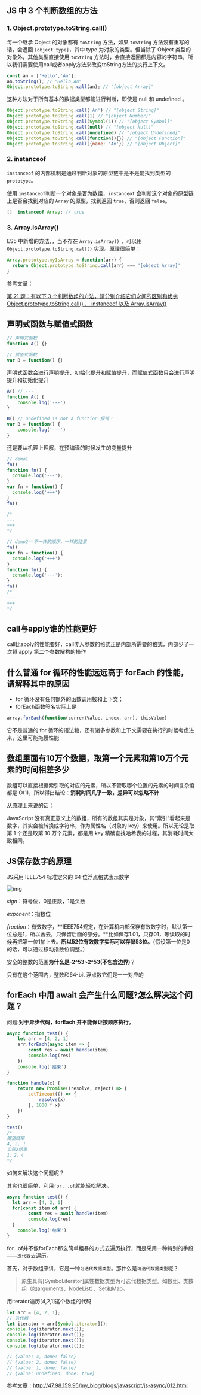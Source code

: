 ## JS 中 3 个判断数组的方法

### 1. Object.prototype.toString.call()

每一个继承 Object 的对象都有 `toString` 方法，如果 `toString` 方法没有重写的话，会返回 `[object type]`，其中 type 为对象的类型。但当除了 Object 类型的对象外，其他类型直接使用 `toString` 方法时，会直接返回都是内容的字符串，所以我们需要使用call或者apply方法来改变toString方法的执行上下文。

```js
const an = ['Hello','An'];
an.toString(); // "Hello,An"
Object.prototype.toString.call(an); // "[object Array]"
```

这种方法对于所有基本的数据类型都能进行判断，即使是 null 和 undefined 。

```js
Object.prototype.toString.call('An') // "[object String]"
Object.prototype.toString.call(1) // "[object Number]"
Object.prototype.toString.call(Symbol(1)) // "[object Symbol]"
Object.prototype.toString.call(null) // "[object Null]"
Object.prototype.toString.call(undefined) // "[object Undefined]"
Object.prototype.toString.call(function(){}) // "[object Function]"
Object.prototype.toString.call({name: 'An'}) // "[object Object]"
```

### 2. instanceof

`instanceof` 的内部机制是通过判断对象的原型链中是不是能找到类型的 `prototype`。

使用 `instanceof`判断一个对象是否为数组，`instanceof` 会判断这个对象的原型链上是否会找到对应的 `Array` 的原型，找到返回 `true`，否则返回 `false`。

```js
[]  instanceof Array; // true
```

### 3. Array.isArray()

ES5 中新增的方法，，当不存在 `Array.isArray()` ，可以用 `Object.prototype.toString.call()` 实现。原理很简单：

``` js
Array.prototype.myIsArray = function(arr) {
  return Object.prototype.toString.call(arr) === '[object Array]'
}
```

参考文章：

[第 21 题：有以下 3 个判断数组的方法，请分别介绍它们之间的区别和优劣Object.prototype.toString.call() 、 instanceof 以及 Array.isArray() ](https://github.com/Advanced-Frontend/Daily-Interview-Question/issues/23)

## 声明式函数与赋值式函数

``` js
// 声明式函数
function A() {}

// 赋值式函数
var B = function() {}
```

声明式函数会进行声明提升、初始化提升和赋值提升，而赋值式函数只会进行声明提升和初始化提升

``` js
A() // ---
function A() {
    console.log('---')
}

B()	// undefined is not a function 报错！
var B = function() {
    console.log('---')
}
```

还是要从机理上理解，在预编译的时候发生的变量提升

``` js
// demo1
fn()
function fn() {
  console.log('---');
}
var fn = function() {
  console.log('+++')
}
fn()

/*
---
+++
*/

// demo2——不一样的顺序，一样的结果
fn()
var fn = function() {
  console.log('+++')
}
function fn() {
  console.log('---');
}
fn()
/*
---
+++
*/
```

## call与apply谁的性能更好

call比apply的性能要好，call传入参数的格式正是内部所需要的格式，内部少了一次将 apply 第二个参数解构的操作

## 什么普通 for 循环的性能远远高于 forEach 的性能，请解释其中的原因

- for 循环没有任何额外的函数调用栈和上下文；
- forEach函数签名实际上是

```js
array.forEach(function(currentValue, index, arr), thisValue)
```

它不是普通的 for 循环的语法糖，还有诸多参数和上下文需要在执行的时候考虑进来，这里可能拖慢性能

## 数组里面有10万个数据，取第一个元素和第10万个元素的时间相差多少

数组可以直接根据索引取的对应的元素，所以不管取哪个位置的元素的时间复杂度都是 O(1)，所以得出结论：**消耗时间几乎一致，差异可以忽略不计**

从原理上来说的话：

JavaScript 没有真正意义上的数组，所有的数组其实是对象，其“索引”看起来是数字，其实会被转换成字符串，作为属性名（对象的 key）来使用。所以无论是取第 1 个还是取第 10 万个元素，都是用 key 精确查找哈希表的过程，其消耗时间大致相同。

## JS保存数字的原理

JS采用 IEEE754 标准定义的 64 位浮点格式表示数字

![img](https://fengmumu1.github.io/2018/06/30/js-number/64w.jpg)

*sign*：符号位，0是正数，1是负数

*exponent*：指数位

*fraction*：有效数字，**IEEE754规定，在计算机内部保存有效数字时，默认第一位总是1，所以舍去，只保留后面的部分。**比如保存1.01，只存01，等读取的时候再把第一位1加上去。**所以52位有效数字实际可以存储53位。**（假设第一位是0的话，可以通过移动指数位调整。）

安全的整数的范围**为什么是-2^53~2^53(不包含边界)**？

只有在这个范围内，整数和64-bit 浮点数它们是一一对应的

## forEach 中用 await 会产生什么问题?怎么解决这个问题？

问题:**对于异步代码，forEach 并不能保证按顺序执行。**

```js
async function test() {
	let arr = [4, 2, 1]
	arr.forEach(async item => {
		const res = await handle(item)
		console.log(res)
	})
	console.log('结束')
}

function handle(x) {
	return new Promise((resolve, reject) => {
		setTimeout(() => {
			resolve(x)
		}, 1000 * x)
	})
}

test()
/* 
期望结果
4, 2, 1
实际2结果
1，2，4
*/
```

如何来解决这个问题呢？

其实也很简单，利用`for...of`就能轻松解决。

```js
async function test() {
  let arr = [4, 2, 1]
  for(const item of arr) {
		const res = await handle(item)
		console.log(res)
  }
	console.log('结束')
}
```

for...of并不像forEach那么简单粗暴的方式去遍历执行，而是采用一种特别的手段——`迭代器`去遍历。

首先，对于数组来讲，它是一种`可迭代数据类型`。那什么是`可迭代数据类型`呢？

> 原生具有[Symbol.iterator]属性数据类型为可迭代数据类型。如数组、类数组（如arguments、NodeList）、Set和Map。

用iterator遍历[4,2,1]这个数组的代码

```js
let arr = [4, 2, 1];
// 迭代器
let iterator = arr[Symbol.iterator]();
console.log(iterator.next());
console.log(iterator.next());
console.log(iterator.next());
console.log(iterator.next());

// {value: 4, done: false}
// {value: 2, done: false}
// {value: 1, done: false}
// {value: undefined, done: true}
```

参考文章：http://47.98.159.95/my_blog/blogs/javascript/js-async/012.html

